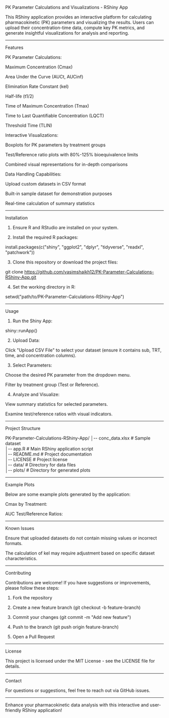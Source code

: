 PK Parameter Calculations and Visualizations - RShiny App

This RShiny application provides an interactive platform for calculating pharmacokinetic (PK) parameters and visualizing the results. Users can upload their concentration-time data, compute key PK metrics, and generate insightful visualizations for analysis and reporting.


---

Features

PK Parameter Calculations:

Maximum Concentration (Cmax)

Area Under the Curve (AUCt, AUCinf)

Elimination Rate Constant (kel)

Half-life (t1/2)

Time of Maximum Concentration (Tmax)

Time to Last Quantifiable Concentration (LQCT)

Threshold Time (TLIN)


Interactive Visualizations:

Boxplots for PK parameters by treatment groups

Test/Reference ratio plots with 80%-125% bioequivalence limits

Combined visual representations for in-depth comparisons


Data Handling Capabilities:

Upload custom datasets in CSV format

Built-in sample dataset for demonstration purposes

Real-time calculation of summary statistics




---

Installation

1. Ensure R and RStudio are installed on your system.


2. Install the required R packages:



install.packages(c("shiny", "ggplot2", "dplyr", "tidyverse", "readxl", "patchwork"))

3. Clone this repository or download the project files:



git clone https://github.com/vasimshaikh12/PK-Parameter-Calculations-RShiny-App.git

4. Set the working directory in R:



setwd("path/to/PK-Parameter-Calculations-RShiny-App")


---

Usage

1. Run the Shiny App:



shiny::runApp()

2. Upload Data:

Click "Upload CSV File" to select your dataset (ensure it contains sub, TRT, time, and concentration columns).



3. Select Parameters:

Choose the desired PK parameter from the dropdown menu.

Filter by treatment group (Test or Reference).



4. Analyze and Visualize:

View summary statistics for selected parameters.

Examine test/reference ratios with visual indicators.





---

Project Structure

PK-Parameter-Calculations-RShiny-App/
│-- conc_data.xlsx          # Sample dataset  
│-- app.R                   # Main RShiny application script  
│-- README.md               # Project documentation  
│-- LICENSE                 # Project license  
│-- data/                   # Directory for data files  
│-- plots/                   # Directory for generated plots


---

Example Plots

Below are some example plots generated by the application:

Cmax by Treatment:


AUC Test/Reference Ratios:




---

Known Issues

Ensure that uploaded datasets do not contain missing values or incorrect formats.

The calculation of kel may require adjustment based on specific dataset characteristics.



---

Contributing

Contributions are welcome! If you have suggestions or improvements, please follow these steps:

1. Fork the repository


2. Create a new feature branch (git checkout -b feature-branch)


3. Commit your changes (git commit -m "Add new feature")


4. Push to the branch (git push origin feature-branch)


5. Open a Pull Request




---

License

This project is licensed under the MIT License - see the LICENSE file for details.


---

Contact

For questions or suggestions, feel free to reach out via GitHub issues.


---

Enhance your pharmacokinetic data analysis with this interactive and user-friendly RShiny application!

